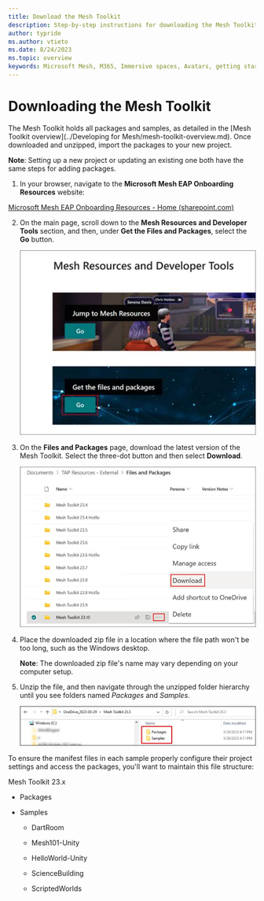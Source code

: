 ```yaml
---
title: Download the Mesh Toolkit
description: Step-by-step instructions for downloading the Mesh Toolkit.
author: typride
ms.author: vtieto
ms.date: 8/24/2023
ms.topic: overview
keywords: Microsoft Mesh, M365, Immersive spaces, Avatars, getting started, documentation, features, prerequisites, toolkit
---
```


# Downloading the Mesh Toolkit

The Mesh Toolkit holds all packages and samples, as detailed in the [Mesh Toolkit overview](../Developing for Mesh/mesh-toolkit-overview.md). Once downloaded and unzipped, import the packages to your new project.

**Note**: Setting up a new project or updating an existing one both have the same steps for adding packages.

1. In your browser, navigate to the **Microsoft Mesh EAP Onboarding Resources** website:

[Microsoft Mesh EAP Onboarding Resources - Home
(sharepoint.com)](https://microsoft.sharepoint.com/teams/MicrosoftMeshEAPOnboardingResources/?OR=Teams-HL&CT=1660599435162&clickparams=eyJBcHBOYW1lIjoiVGVhbXMtRGVza3RvcCIsIkFwcFZlcnNpb24iOiIyNy8yMjA4MDcwMTAwMCIsIkhhc0ZlZGVyYXRlZFVzZXIiOmZhbHNlfQ%3D%3D)

2. On the main page, scroll down to the **Mesh Resources and Developer
    Tools** section, and then, under **Get the Files and Packages**,
    select the **Go** button.

    ![A screenshot of a video game Description automatically generated](../../media/get-started-developing-mesh/image003.jpg)

3. On the **Files and Packages** page, download the latest version of the Mesh Toolkit. Select the three-dot button and then select **Download**.

    ![A screenshot of a computer Description automatically generated](../../media/get-started-developing-mesh/image004.jpg)

4. Place the downloaded zip file in a location where the file path won't be too long, such as the Windows desktop.

    **Note**: The downloaded zip file's name may vary depending on your computer setup.

5. Unzip the file, and then navigate through the unzipped folder
    hierarchy until you see folders named *Packages* and *Samples*.

    ![Graphical user interface, application Description automatically generated](../../media/get-started-developing-mesh/image005.jpg)

To ensure the manifest files in each sample properly configure their project settings and access the packages, you'll want to maintain this file structure:

Mesh Toolkit 23.x

- Packages

- Samples

    - DartRoom

    - Mesh101-Unity

    - HelloWorld-Unity

    - ScienceBuilding

    - ScriptedWorlds
